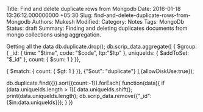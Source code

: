 Title: Find and delete duplicate rows from Mongodb
Date: 2016-01-18 13:36:12.000000000 +05:30
Slug: find-and-delete-duplicate-rows-from-Mongodb
Authors: Mukesh
Modified: 
Category: Notes
Tags: MongoDb 
Status: draft
Summary: 
	Finding and deleting duplicates documents from mongo collections using aggregation. 


Getting all the data
db.duplicate.drop();
db.scrip_data.aggregate([
  { $group: { 
    _id: { time: "$time", code: "$code", ltp:"$ltp" }, 
    uniqueIds: { $addToSet: "$_id" },
    count: { $sum: 1 } 
  }}, 
  
  { $match: { 
    count: { $gt: 1 } 
  }},
  {"$out": "duplicate"}
],{allowDiskUse:true});


db.duplicate.find({}).sort({count:-1}).forEach( function(data){
    if (data.uniqueIds.length > 1){
        data.uniqueIds.shift();
        print(data.uniqueIds.length);
        db.scrip_data.remove({"_id":{$in:data.uniqueIds}});
    }
    })